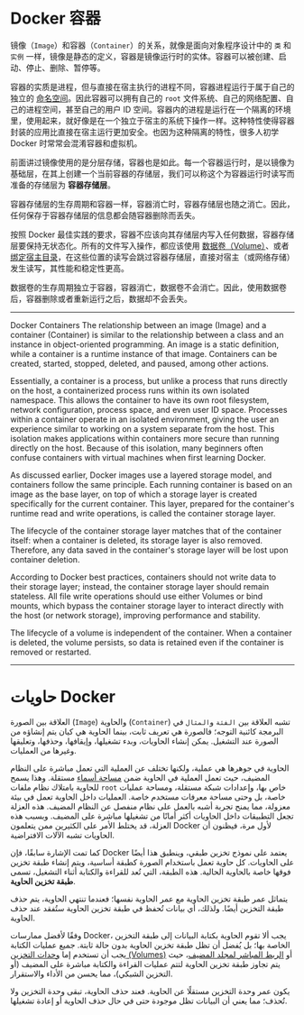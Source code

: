 # Docker 容器

镜像（`Image`）和容器（`Container`）的关系，就像是面向对象程序设计中的 `类` 和 `实例` 一样，镜像是静态的定义，容器是镜像运行时的实体。容器可以被创建、启动、停止、删除、暂停等。

容器的实质是进程，但与直接在宿主执行的进程不同，容器进程运行于属于自己的独立的 [命名空间](https://en.wikipedia.org/wiki/Linux_namespaces)。因此容器可以拥有自己的 `root` 文件系统、自己的网络配置、自己的进程空间，甚至自己的用户 ID 空间。容器内的进程是运行在一个隔离的环境里，使用起来，就好像是在一个独立于宿主的系统下操作一样。这种特性使得容器封装的应用比直接在宿主运行更加安全。也因为这种隔离的特性，很多人初学 Docker 时常常会混淆容器和虚拟机。

前面讲过镜像使用的是分层存储，容器也是如此。每一个容器运行时，是以镜像为基础层，在其上创建一个当前容器的存储层，我们可以称这个为容器运行时读写而准备的存储层为 **容器存储层**。

容器存储层的生存周期和容器一样，容器消亡时，容器存储层也随之消亡。因此，任何保存于容器存储层的信息都会随容器删除而丢失。

按照 Docker 最佳实践的要求，容器不应该向其存储层内写入任何数据，容器存储层要保持无状态化。所有的文件写入操作，都应该使用 [数据卷（Volume）](../data_management/volume.md)、或者 [绑定宿主目录](../data_management/bind-mounts.md)，在这些位置的读写会跳过容器存储层，直接对宿主（或网络存储）发生读写，其性能和稳定性更高。

数据卷的生存周期独立于容器，容器消亡，数据卷不会消亡。因此，使用数据卷后，容器删除或者重新运行之后，数据却不会丢失。


-----------------------------


Docker Containers
The relationship between an image (Image) and a container (Container) is similar to the relationship between a class and an instance in object-oriented programming. An image is a static definition, while a container is a runtime instance of that image. Containers can be created, started, stopped, deleted, and paused, among other actions.

Essentially, a container is a process, but unlike a process that runs directly on the host, a containerized process runs within its own isolated namespace. This allows the container to have its own root filesystem, network configuration, process space, and even user ID space. Processes within a container operate in an isolated environment, giving the user an experience similar to working on a system separate from the host. This isolation makes applications within containers more secure than running directly on the host. Because of this isolation, many beginners often confuse containers with virtual machines when first learning Docker.

As discussed earlier, Docker images use a layered storage model, and containers follow the same principle. Each running container is based on an image as the base layer, on top of which a storage layer is created specifically for the current container. This layer, prepared for the container's runtime read and write operations, is called the container storage layer.

The lifecycle of the container storage layer matches that of the container itself: when a container is deleted, its storage layer is also removed. Therefore, any data saved in the container's storage layer will be lost upon container deletion.

According to Docker best practices, containers should not write data to their storage layer; instead, the container storage layer should remain stateless. All file write operations should use either Volumes or bind mounts, which bypass the container storage layer to interact directly with the host (or network storage), improving performance and stability.

The lifecycle of a volume is independent of the container. When a container is deleted, the volume persists, so data is retained even if the container is removed or restarted.


-----------------------------



# حاويات Docker

العلاقة بين الصورة (`Image`) والحاوية (`Container`) تشبه العلاقة بين `الفئة` و`المثال` في البرمجة كائنية التوجه؛ فالصورة هي تعريف ثابت، بينما الحاوية هي كيان يتم إنشاؤه من الصورة عند التشغيل. يمكن إنشاء الحاويات، وبدء تشغيلها، وإيقافها، وحذفها، وتعليقها وغيرها من العمليات.

الحاوية في جوهرها هي عملية، ولكنها تختلف عن العملية التي تعمل مباشرة على النظام المضيف، حيث تعمل العملية في الحاوية ضمن [مساحة أسماء](https://en.wikipedia.org/wiki/Linux_namespaces) مستقلة. وهذا يسمح للحاوية بامتلاك نظام ملفات `root` خاص بها، وإعدادات شبكة مستقلة، ومساحة عمليات خاصة، بل وحتى مساحة معرفات مستخدم خاصة. العمليات داخل الحاوية تعمل في بيئة معزولة، مما يمنح تجربة أشبه بالعمل على نظام منفصل عن النظام المضيف. هذه العزلة تجعل التطبيقات داخل الحاويات أكثر أمانًا من تشغيلها مباشرة على المضيف. وبسبب هذه العزلة، قد يختلط الأمر على الكثيرين ممن يتعلمون Docker لأول مرة، فيظنون أن الحاويات تشبه الآلات الافتراضية.

كما تمت الإشارة سابقًا، فإن Docker يعتمد على نموذج تخزين طبقي، وينطبق هذا أيضًا على الحاويات. كل حاوية تعمل باستخدام الصورة كطبقة أساسية، ويتم إنشاء طبقة تخزين فوقها خاصة بالحاوية الحالية. هذه الطبقة، التي تُعد للقراءة والكتابة أثناء التشغيل، تسمى **طبقة تخزين الحاوية**.

يتماثل عمر طبقة تخزين الحاوية مع عمر الحاوية نفسها؛ فعندما تنتهي الحاوية، يتم حذف طبقة التخزين أيضًا. ولذلك، أي بيانات تُحفظ في طبقة تخزين الحاوية ستُفقد عند حذف الحاوية.

وفقًا لأفضل ممارسات Docker، يجب ألا تقوم الحاوية بكتابة البيانات إلى طبقة التخزين الخاصة بها؛ بل يُفضل أن تظل طبقة تخزين الحاوية بدون حالة ثابتة. جميع عمليات الكتابة يجب أن تستخدم إما [وحدات التخزين (Volumes)](../data_management/volume.md) أو [الربط المباشر لمجلد المضيف](../data_management/bind-mounts.md)، حيث يتم تجاوز طبقة تخزين الحاوية لتتم عمليات القراءة والكتابة مباشرة على المضيف (أو التخزين الشبكي)، مما يحسن من الأداء والاستقرار.

يكون عمر وحدة التخزين مستقلًا عن الحاوية. فعند حذف الحاوية، تبقى وحدة التخزين ولا تُحذف؛ مما يعني أن البيانات تظل موجودة حتى في حال حذف الحاوية أو إعادة تشغيلها.
